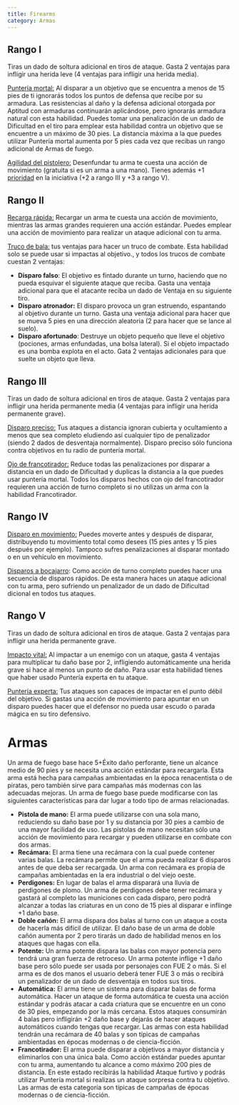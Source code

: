 ```yaml
---
title: Firearms
category: Armas
---
```


## Rango I

Tiras un dado de soltura adicional en tiros de ataque. Gasta 2 ventajas para infligir una herida leve (4 ventajas para infligir una herida media).

<u>Puntería mortal:</u> Al disparar a un objetivo que se encuentra a menos de 15 pies de ti ignorarás todos los puntos de defensa que recibe por su armadura. Las resistencias al daño y la defensa adicional otorgada por Aptitud con armaduras continuarán aplicándose, pero ignorarás armadura natural con esta habilidad. Puedes tomar una penalización de un dado de Dificultad en el tiro para emplear esta habilidad contra un objetivo que se encuentre a un máximo de 30 pies. La distancia máxima a la que puedes utilizar Puntería mortal aumenta por 5 pies cada vez que recibas un rango adicional de Armas de fuego.

<u>Agilidad del pistolero:</u> Desenfundar tu arma te cuesta una acción de movimiento (gratuita si es un arma a una mano). Tienes además +1 [prioridad](https://raldamain.com/rules/Reglas%20principales/prioridad.html) en la iniciativa (+2 a rango III y +3 a rango V). 

## Rango II

<u>Recarga rápida:</u> Recargar un arma te cuesta una acción de movimiento, mientras las armas grandes requieren una acción estándar. Puedes emplear una acción de movimiento para realizar un ataque adicional con tu arma.

<u>Truco de bala:</u> tus ventajas para hacer un truco de combate. Esta habilidad solo se puede usar si impactas al objetivo., y todos los trucos de combate cuestan 2 ventajas: 

- **Disparo falso**: El objetivo es fintado durante un turno, haciendo que no pueda esquivar el siguiente ataque que reciba. Gasta una ventaja adicional para que el atacante reciba un dado de Ventaja en su siguiente tiro.
- **Disparo atronador:** El disparo provoca un gran estruendo, espantando al objetivo durante un turno. Gasta una ventaja adicional para hacer que se mueva 5 pies en una dirección aleatoria (2 para hacer que se lance al suelo).
- **Disparo afortunado**: Destruye un objeto pequeño que lleve el objetivo (pociones, armas enfundadas, una bolsa lateral). Si el objeto impactado es una bomba explota en el acto. Gata 2 ventajas adicionales para que suelte un objeto que lleva.

## Rango III

Tiras un dado de soltura adicional en tiros de ataque. Gasta 2 ventajas para infligir una herida permanente media (4 ventajas para infligir una herida permanente grave).

<u>Disparo preciso:</u> Tus ataques a distancia ignoran cubierta y ocultamiento a menos que sea completo eludiendo así cualquier tipo de penalizador (siendo 2 dados de desventaja normalmente). Disparo preciso sólo funciona contra objetivos en tu radio de puntería mortal.

<u>Ojo de francotirador:</u> Reduce todas las penalizaciones por disparar a distancia en un dado de Dificultad y duplicas la distancia a la que puedes usar puntería mortal. Todos los disparos hechos con ojo del francotirador requieren una acción de turno completo si no utilizas un arma con la habilidad Francotirador. 

## Rango IV

<u>Disparo en movimiento:</u> Puedes moverte antes y después de disparar, distribuyendo tu movimiento total como desees (15 pies antes y 15 pies después por ejemplo). Tampoco sufres penalizaciones al disparar montado o en un vehículo en movimiento.

<u>Disparos a bocajarro</u>: Como acción de turno completo puedes hacer una secuencia de disparos rápidos. De esta manera haces un ataque adicional con tu arma, pero sufriendo un penalizador de un dado de Dificultad dicional en todos tus ataques.

## Rango V

Tiras un dado de soltura adicional en tiros de ataque. Gasta 2 ventajas para infligir una herida permanente grave.

<u>Impacto vital:</u> Al impactar a un enemigo con un ataque, gasta 4 ventajas para multiplicar tu daño base por 2, infligiendo automáticamente una herida grave si hace al menos un punto de daño. Para usar esta habilidad tienes que haber usado Puntería experta en tu ataque.

<u>Puntería experta:</u> Tus ataques son capaces de impactar en el punto débil del objetivo. Si gastas una acción de movimiento para apuntar en un disparo puedes hacer que el defensor no pueda usar escudo o parada mágica en su tiro defensivo.

# Armas

Un arma de fuego base hace 5+Éxito daño perforante, tiene un alcance medio de 90 pies y se necesita una acción estándar para recargarla. Esta arma está hecha para campañas ambientadas en la época renacentista o de piratas, pero también sirve para campañas más modernas con las adecuadas mejoras. Un arma de fuego base puede modificarse con las siguientes características para dar lugar a todo tipo de armas relacionadas.

- **Pistola de mano:** El arma puede utilizarse con una sola mano, reduciendo su daño base por 1 y su distancia por 30 pies a cambio de una mayor facilidad de uso. Las pistolas de mano necesitan sólo una acción de movimiento para recargar y pueden utilizarse en combate con dos armas.
- **Recámara:** El arma tiene una recámara con la cual puede contener varias balas. La recámara permite que el arma pueda realizar 6 disparos antes de que deba ser recargada. Un arma con recámara es propia de campañas ambientadas en la era industrial o del viejo oeste. 
- **Perdigones:** En lugar de balas el arma disparará una lluvia de perdigones de plomo. Un arma de perdigones debe tener recámara y gastará al completo las municiones con cada disparo, pero podrá alcanzar a todas las criaturas en un cono de 15 pies al disparar e inflinge +1 daño base. 
- **Doble cañón:** El arma dispara dos balas al turno con un ataque a costa de hacerla más difícil de utilizar. El daño base de un arma de doble cañón aumenta por 2 pero tirarás un dado de habilidad menos en los ataques que hagas con ella.
- **Potente:** Un arma potente dispara las balas con mayor potencia pero tendrá una gran fuerza de retroceso. Un arma potente inflige +1 daño base pero sólo puede ser usada por personajes con FUE 2 o más. Si el arma es de dos manos el usuario deberá tener FUE 3 o más o recibirá un penalizador de un dado de desventaja en todos sus tiros.
- **Automática:** El arma tiene un sistema para disparar balas de forma automática. Hacer un ataque de forma automática te cuesta una acción estándar y podrás atacar a cada criatura que se encuentre en un cono de 30 pies, empezando por la más cercana. Estos ataques consumirán 4 balas pero infligirán +2 daño base y dejarás de hacer ataques automáticos cuando tengas que recargar. Las armas con esta habilidad tendrán una recámara de 40 balas y son típicas de campañas ambientadas en épocas modernas o de ciencia-ficción.
- **Francotirador:** El arma puede disparar a objetivos a mayor distancia y eliminarlos con una única bala. Como acción estándar puedes apuntar con tu arma, aumentando tu alcance a como máximo 200 pies de distancia. En este estado recibirás la habilidad Ataque furtivo y podrás utilizar Puntería mortal si realizas un ataque sorpresa contra tu objetivo. Las armas de esta categoría son típicas de campañas de épocas modernas o de ciencia-ficción.

